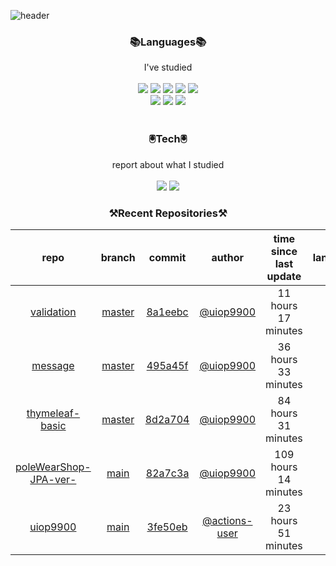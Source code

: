 
![header](https://capsule-render.vercel.app/api?type=waving&color=timeGradient&height=300&section=header&text=Jia's%20GitHub&fontSize=90)
 
<h3 align="center">📚Languages📚</h3>
<div align="center">I've studied</div><br>

<div align="center">
  <img src="https://img.shields.io/badge/Java-007396?style=flat-square&logo=Java&logoColor=white"/> 
   <img src="https://img.shields.io/badge/Spring Boot-6DB33F?style=flat-square&logo=Spring Boot&logoColor=white"/>
   <img src="https://img.shields.io/badge/HTML-E34F26?style=flat-square&logo=HTML&logoColor=white"/>
   <img src="https://img.shields.io/badge/MySQL-4479A1?style=flat-square&logo=MySQL&logoColor=white"/>
   <img src="https://img.shields.io/badge/AWS-232F3E?style=flat-square&logo=AWS&logoColor=white"/><br>
   <img src="https://img.shields.io/badge/CSS-1572B6?style=flat-square&logo=CSS&logoColor=white"/>
   <img src="https://img.shields.io/badge/JavaScript-F7DF1E?style=flat-square&logo=JavaScript&logoColor=white"/>
   <img src="https://img.shields.io/badge/Bootstrap-7952B3?style=flat-square&logo=Bootstrap&logoColor=white"/>
</div><br>

<h3 align="center">🖲️Tech🖲️</h3>
<div align="center">report about what I studied</div><br>

<div align="center">
<a href="https://blog.naver.com/jia9510"><img src="https://img.shields.io/badge/Naver-03C75A?style=flat-square&logo=Naver&logoColor=white&link=https://blog.naver.com/jia9510"/></a>
<a href="https://github.com/uiop9900/uiop9900"><img src="https://img.shields.io/badge/GitHub-181717?style=flat-square&logo=GitHub&logoColor=white&link=https://github.com/uiop9900/uiop9900"/></a>
</div>
 

<h3 align="center">⚒Recent Repositories⚒</h3>

| repo | branch | commit | author | time since last update | language |
|:---:|:---:|:---:|:---:|:---:|:---:|
| [validation](https://github.com/uiop9900/validation) | [master](https://github.com/uiop9900/validation/tree/master) |[8a1eebc](https://github.com/uiop9900/validation/commit/8a1eebce9d052a92095f48533d6123c848a3e4bd) | [@uiop9900](https://github.com/uiop9900) |11 hours 17 minutes | ![](https://img.shields.io/badge/language-Java-default.svg?style=flat-square)|
| [message](https://github.com/uiop9900/message) | [master](https://github.com/uiop9900/message/tree/master) |[495a45f](https://github.com/uiop9900/message/commit/495a45fc0d723ead096ea71e0df92241bbbdb539) | [@uiop9900](https://github.com/uiop9900) |36 hours 33 minutes | ![](https://img.shields.io/badge/language-Java-default.svg?style=flat-square)|
| [thymeleaf-basic](https://github.com/uiop9900/thymeleaf-basic) | [master](https://github.com/uiop9900/thymeleaf-basic/tree/master) |[8d2a704](https://github.com/uiop9900/thymeleaf-basic/commit/8d2a70484628045ee7398c60b7b504b094f7eba4) | [@uiop9900](https://github.com/uiop9900) |84 hours 31 minutes | ![](https://img.shields.io/badge/language-HTML-default.svg?style=flat-square)|
| [poleWearShop-JPA-ver-](https://github.com/uiop9900/poleWearShop-JPA-ver-) | [main](https://github.com/uiop9900/poleWearShop-JPA-ver-/tree/main) |[82a7c3a](https://github.com/uiop9900/poleWearShop-JPA-ver-/commit/82a7c3a0a64a75dc8c59caf7b7a9dd414e922823) | [@uiop9900](https://github.com/uiop9900) |109 hours 14 minutes | ![](https://img.shields.io/badge/language-unknown-default.svg?style=flat-square)|
| [uiop9900](https://github.com/uiop9900/uiop9900) | [main](https://github.com/uiop9900/uiop9900/tree/main) |[3fe50eb](https://github.com/uiop9900/uiop9900/commit/3fe50eb8ab85c143334f314d014bbb285838b948) | [@actions-user](https://github.com/actions-user) |23 hours 51 minutes | ![](https://img.shields.io/badge/language-Go-default.svg?style=flat-square)|



